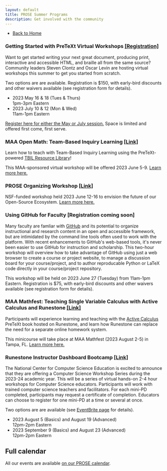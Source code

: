```yaml
---
layout: default
title: PROSE Summer Programs
description: Get involved with the community
---
```


- [Back to Home](../)

### Getting Started with PreTeXt Virtual Workshops [[Registration]](https://docs.google.com/forms/d/e/1FAIpQLScKao-BJx7UplRjY8nFBTAGc34DnJFPx24ONGHfB4frRrcZPw/viewform?usp=sf_link)

Want to get started writing your next great document, producing print, interactive and accessible HTML, and braille all from the same source? Community leaders Steven Clontz and Oscar Levin are hosting virtual workshops this summer to get you started from scratch.

Two options are are available. Registration is $150, with early-bird discounts and other waivers available (see registration form for details).

- 2023 May 16 & 18 (Tues & Thurs)  
  1pm-3pm Eastern
- 2023 July 10 & 12 (Mon & Wed)  
  11am-1pm Eastern

[Register here for either the May or July session.](https://docs.google.com/forms/d/e/1FAIpQLScKao-BJx7UplRjY8nFBTAGc34DnJFPx24ONGHfB4frRrcZPw/viewform?usp=sf_link) Space is limited and offered first come, first serve.

### MAA Open Math: Team-Based Inquiry Learning [[Link]](https://web.cvent.com/event/e5b8d9cd-7eee-45e8-a067-1b7be205fa16/summary)

Learn how to teach with Team-Based Inquiry Learning using the
PreTeXt-powered [TBIL Resource Library](https://library.tbil.org/)!

This MAA-sponsored virtual workshop will be offered 2023 June 5-9.
[Learn more here.](https://web.cvent.com/event/e5b8d9cd-7eee-45e8-a067-1b7be205fa16/summary)

### PROSE Organizing Workshop [[Link]](../workshop/)

NSF-funded workshop held 2023 June 12-16 to envision the future of our Open-Source Ecosystem.
[Learn more here.](../workshop/)

### Using GitHub for Faculty [Registration coming soon]

Many faculty are famliar with [GitHub](https://github.com/) and its potential to organize instructional and research content in an open and accessible framework, but are intimidated by the command line tools often used to work with the platform. With recent enhancements to GitHub's web-based tools, it's never been easier to use GitHub for instruction and scholarship. This two-hour workshop will overview how to take advantage of GitHub using just a web browser to create a course or project website, to manage a discussion board for your course/project, and to author reproducable Python or LaTeX code directly in your course/project repository.

This workshop will be held on 2023 June 27 (Tuesday) from 11am-1pm Eastern. Registration is $75, with early-bird discounts and other waivers available (see registration form for details).

### MAA Mathfest: Teaching Single Variable Calculus with Active Calculus and Runestone [[Link]](https://web.cvent.com/event/6ee04f0b-0da3-45ee-b9d6-61cd14e1e5d0/websitePage:6a526d58-72d7-48b3-a28f-58501bcc4078)

Participants will experience learning and teaching with
the [Active Calculus](https://activecalculus.org/) PreTeXt book hosted on Runestone,
and learn how Runestone can replace the need for a separate online homework system.

This minicourse will take place at MAA Mathfest (2023 August 2-5) in Tampa, FL.
[Learn more here.](https://web.cvent.com/event/6ee04f0b-0da3-45ee-b9d6-61cd14e1e5d0/websitePage:6a526d58-72d7-48b3-a28f-58501bcc4078)

### Runestone Instructor Dashboard Bootcamp [[Link]](https://www.eventbrite.com/e/nccse-mini-pd-series-tickets-530679445507)

The National Center for Computer Science Education is excited to announce that they are offering a Computer Science Workshop Series during the 2023-24 academic year. This will be a series of virtual hands-on 2-4 hour workshops for Computer Science educators. Participants will work with trained computer science teachers and facilitators. For each mini-PD completed, participants may request a certificate of completion. Educators can choose to register for one mini-PD at a time or several at once.

Two options are are available (see [EventBrite page](https://www.eventbrite.com/e/nccse-mini-pd-series-tickets-530679445507) for details).

- 2023 August 5 (Basics) and August 19 (Advanced)  
  12pm-2pm Eastern
- 2023 September 9 (Basics) and August 23 (Advanced)  
  12pm-2pm Eastern

## Full calendar

All our events are available [on our PROSE calendar](../#upcoming-events).
